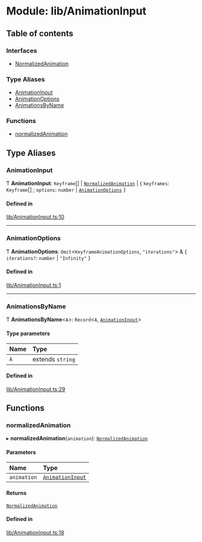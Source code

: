 # Module: lib/AnimationInput

## Table of contents

### Interfaces

- [NormalizedAnimation](../wiki/lib.AnimationInput.NormalizedAnimation)

### Type Aliases

- [AnimationInput](../wiki/lib.AnimationInput#animationinput)
- [AnimationOptions](../wiki/lib.AnimationInput#animationoptions)
- [AnimationsByName](../wiki/lib.AnimationInput#animationsbyname)

### Functions

- [normalizedAnimation](../wiki/lib.AnimationInput#normalizedanimation)

## Type Aliases

### AnimationInput

Ƭ **AnimationInput**: `Keyframe`[] \| [`NormalizedAnimation`](../wiki/lib.AnimationInput.NormalizedAnimation) \| { `keyframes`: `Keyframe`[] ; `options`: `number` \| [`AnimationOptions`](../wiki/lib.AnimationInput#animationoptions)  }

#### Defined in

[lib/AnimationInput.ts:10](https://github.com/tristanjohnson849/react-controlled-animations/blob/699e18a/src/lib/AnimationInput.ts#L10)

___

### AnimationOptions

Ƭ **AnimationOptions**: `Omit`<`KeyframeAnimationOptions`, ``"iterations"``\> & { `iterations?`: `number` \| ``"Infinity"``  }

#### Defined in

[lib/AnimationInput.ts:1](https://github.com/tristanjohnson849/react-controlled-animations/blob/699e18a/src/lib/AnimationInput.ts#L1)

___

### AnimationsByName

Ƭ **AnimationsByName**<`A`\>: `Record`<`A`, [`AnimationInput`](../wiki/lib.AnimationInput#animationinput)\>

#### Type parameters

| Name | Type |
| :------ | :------ |
| `A` | extends `string` |

#### Defined in

[lib/AnimationInput.ts:29](https://github.com/tristanjohnson849/react-controlled-animations/blob/699e18a/src/lib/AnimationInput.ts#L29)

## Functions

### normalizedAnimation

▸ **normalizedAnimation**(`animation`): [`NormalizedAnimation`](../wiki/lib.AnimationInput.NormalizedAnimation)

#### Parameters

| Name | Type |
| :------ | :------ |
| `animation` | [`AnimationInput`](../wiki/lib.AnimationInput#animationinput) |

#### Returns

[`NormalizedAnimation`](../wiki/lib.AnimationInput.NormalizedAnimation)

#### Defined in

[lib/AnimationInput.ts:18](https://github.com/tristanjohnson849/react-controlled-animations/blob/699e18a/src/lib/AnimationInput.ts#L18)
